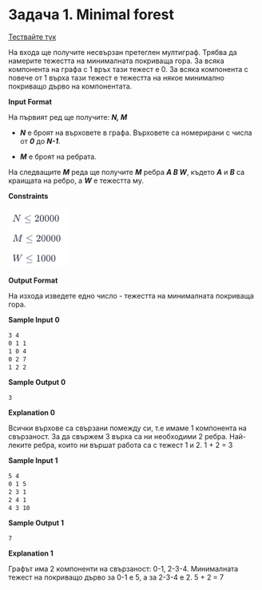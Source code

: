 # Задача 1. Minimal forest

[Тествайте тук](https://www.hackerrank.com/contests/practice-9-sda/challenges/forest-1)

На входа ще получите несвързан претеглен мултиграф. Трябва да намерите тежестта на минималната покриваща гора. За всяка компонента на графа с 1 връх тази тежест е 0. За всяка компонента с повече от 1 върха тази тежест е тежестта на някое минимално покриващо дърво на компонентата.

**Input Format**

На първият ред ще получите: ***N, M***

* ***N*** е броят на върховете в графа. Върховете са номерирани с числа от ***0*** до ***N-1***.

* ***M*** е броят на ребрата.

На следващите ***M*** реда ще получите ***M*** ребра ***A B W***, където ***A*** и ***B*** са краищата на ребро, а ***W*** е тежестта му.

**Constraints**

![Constraints](constraints.png)

**Output Format**

На изхода изведете едно число - тежестта на минималната покриваща гора.

**Sample Input 0**
```
3 4
0 1 1
1 0 4
0 2 7
1 2 2
```

**Sample Output 0**
```
3
```

**Explanation 0**

Всички върхове са свързани помежду си, т.е имаме 1 компонента на свързаност. За да свържем 3 върха са ни необходими 2 ребра. Най-леките ребра, които ни вършат работа са с тежест 1 и 2. 1 + 2 = 3

**Sample Input 1**
```
5 4
0 1 5
2 3 1
2 4 1
4 3 10
```

**Sample Output 1**
```
7
```

**Explanation 1**

Графът има 2 компоненти на свързаност: 0-1, 2-3-4. Минималната тежест на покриващо дърво за 0-1 е 5, а за 2-3-4 е 2. 5 + 2 = 7
